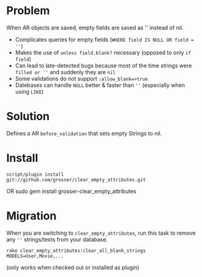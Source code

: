 Problem
=======
When AR objects are saved, empty fields are saved as '' instead of nil.

 - Complicates queries for empty fields (`WHERE field IS NULL OR field = ''`)
 - Makes the use of `unless field.blank?` necessary (opposed to only `if field`)
 - Can lead to late-detected bugs because most of the time strings were `filled or ''` and suddenly they are `nil`
 - Some validations do not support `:allow_blank=>true`
 - Datebases can handle `NULL` better & faster than `''` (especially when using `LIKE`)

Solution
========
Defines a AR `before_validation` that sets empty Strings to nil.

Install
=======
    script/plugin install git://github.com/grosser/clear_empty_attributes.git
OR
    sudo gem install grosser-clear_empty_attributes


Migration
=========
When you are switching to `clear_empty_attributes`, run this task
to remove any `''` strings/texts from your database.

    rake clear_empty_attributes:clear_all_blank_strings MODELS=User,Movie,...
(only works when checked out or installed as plugin)